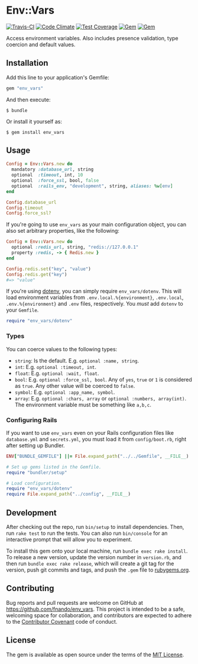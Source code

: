 # Env::Vars

[![Travis-CI](https://travis-ci.org/fnando/env_vars.png)](https://travis-ci.org/fnando/env_vars)
[![Code Climate](https://codeclimate.com/github/fnando/env_vars/badges/gpa.svg)](https://codeclimate.com/github/fnando/env_vars)
[![Test Coverage](https://codeclimate.com/github/fnando/env_vars/badges/coverage.svg)](https://codeclimate.com/github/fnando/env_vars/coverage)
[![Gem](https://img.shields.io/gem/v/env_vars.svg)](https://rubygems.org/gems/env_vars)
[![Gem](https://img.shields.io/gem/dt/env_vars.svg)](https://rubygems.org/gems/env_vars)

Access environment variables. Also includes presence validation, type coercion and default values.

## Installation

Add this line to your application's Gemfile:

```ruby
gem "env_vars"
```

And then execute:

    $ bundle

Or install it yourself as:

    $ gem install env_vars

## Usage

```ruby
Config = Env::Vars.new do
  mandatory :database_url, string
  optional  :timeout, int, 10
  optional  :force_ssl, bool, false
  optional  :rails_env, "development", string, aliases: %w[env]
end

Config.database_url
Config.timeout
Config.force_ssl?
```

If you're going to use `env_vars` as your main configuration object, you can also set arbitrary properties, like the following:

```ruby
Config = Env::Vars.new do
  optional :redis_url, string, "redis://127.0.0.1"
  property :redis, -> { Redis.new }
end

Config.redis.set("key", "value")
Config.redis.get("key")
#=> "value"
```

If you're using [dotenv](https://rubygems.org/gems/dotenv), you can simply require `env_vars/dotenv`. This will load environment variables from `.env.local.%{environment}`, `.env.local`, `.env.%{environment}` and `.env` files, respectively. You _must_ add `dotenv` to your `Gemfile`.

```ruby
require "env_vars/dotenv"
```

### Types

You can coerce values to the following types:

- `string`: Is the default. E.g. `optional :name, string`.
- `int`: E.g. `optional :timeout, int`.
- `float`: E.g. `optional :wait, float`.
- `bool`: E.g. `optional :force_ssl, bool`. Any of `yes`, `true` or `1` is considered as `true`. Any other value will be coerced to `false`.
- `symbol`: E.g. `optional :app_name, symbol`.
- `array`: E.g. `optional :chars, array` or `optional :numbers, array(int)`. The environment variable must be something like `a,b,c`.

### Configuring Rails

If you want to use `env_vars` even on your Rails configuration files like `database.yml` and `secrets.yml`, you must load it from `config/boot.rb`, right after setting up Bundler.

```ruby
ENV["BUNDLE_GEMFILE"] ||= File.expand_path("../../Gemfile", __FILE__)

# Set up gems listed in the Gemfile.
require "bundler/setup"

# Load configuration.
require "env_vars/dotenv"
require File.expand_path("../config", __FILE__)
```

## Development

After checking out the repo, run `bin/setup` to install dependencies. Then, run `rake test` to run the tests. You can also run `bin/console` for an interactive prompt that will allow you to experiment.

To install this gem onto your local machine, run `bundle exec rake install`. To release a new version, update the version number in `version.rb`, and then run `bundle exec rake release`, which will create a git tag for the version, push git commits and tags, and push the `.gem` file to [rubygems.org](https://rubygems.org).

## Contributing

Bug reports and pull requests are welcome on GitHub at https://github.com/fnando/env_vars. This project is intended to be a safe, welcoming space for collaboration, and contributors are expected to adhere to the [Contributor Covenant](http://contributor-covenant.org) code of conduct.


## License

The gem is available as open source under the terms of the [MIT License](http://opensource.org/licenses/MIT).
